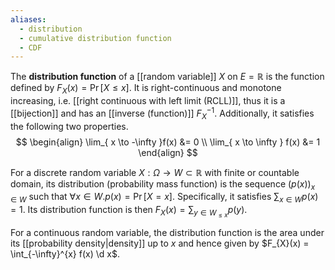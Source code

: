 ```yaml
---
aliases:
  - distribution
  - cumulative distribution function
  - CDF
---
```


The **distribution function** of a [[random variable]] $X$ on $E = \mathbb{R}$ is the function defined by $F_{X}(x) = \Pr[X \leq x]$. It is right-continuous and monotone increasing, i.e. [[right continuous with left limit (RCLL)]], thus it is a [[bijection]] and has an [[inverse (function)]] $F_{X}^{-1}$. Additionally, it satisfies the following two properties.
$$
\begin{align}
\lim_{ x \to -\infty }f(x) &= 0 \\
\lim_{ x \to \infty } f(x) &= 1
\end{align}
$$

For a discrete random variable $X : \Omega \to W \subset \mathbb{R}$ with finite or countable domain, its distribution (probability mass function) is the sequence $(p(x))_{x \in W}$ such that $\forall x \in W. p(x) = \Pr[X =x]$. Specifically, it satisfies $\sum_{x \in W} p(x) = 1$. Its distribution function is then $F_{X}(x) = \sum_{y \in W_{\leq x}}p(y)$.


For a continuous random variable, the distribution function is the area under its [[probability density|density]] up to $x$ and hence given by $F_{X}(x) = \int_{-\infty}^{x} f(x) \d x$.